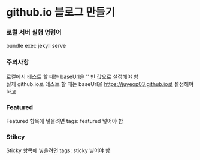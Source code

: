 # github.io 블로그 만들기

### 로컬 서버 실행 명령어
bundle exec jekyll serve

### 주의사항
로컬에서 테스트 할 때는 baseUrl을 '' 빈 값으로 설정해야 함  
실제 github.io로 테스트 할 때는 baseUrl을 https://juyeop03.github.io로 설정해야 하고

### Featured
Featured 항목에 넣을려면 tags: featured 넣어야 함

### Stikcy
Sticky 항목에 넣을려면 tags: sticky 넣어야 함